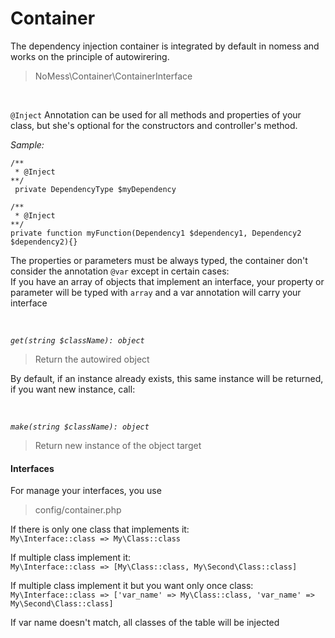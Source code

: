 # Container


The dependency injection container is integrated by default in nomess and works on the principle of autowirering.
> NoMess\Container\ContainerInterface

<br>

`@Inject` Annotation can be used for all methods and properties 
of your class, but she's optional for the constructors and controller's method.



*Sample:*

`/**`<br>
` * @Inject` <br>
`**/` <br>
` private DependencyType $myDependency`

`/**`<br>
` * @Inject` <br>
`**/` <br>
`private function myFunction(Dependency1 $dependency1, Dependency2 $dependency2){}`

The properties or parameters must be always typed, the container don't consider the annotation `@var`
except in certain cases:<br>
If you have an array of objects that implement an interface, your property or parameter 
will be typed with `array` and a var annotation will carry your interface

<br>

*`get(string $className): object`*

> Return the autowired object

By default, if an instance already exists, this same instance will be returned, if you want new instance, call:

<br>

*`make(string $className): object`*

> Return new instance of the object target 


#### Interfaces

For manage your interfaces, you use 
> config/container.php


If there is only one class that implements it: <br>
`My\Interface::class => My\Class::class` 

If multiple class implement it:<br>
`My\Interface::class => [My\Class::class, My\Second\Class::class]`

If multiple class implement it but you want only once class:<br>
`My\Interface::class => ['var_name' => My\Class::class, 'var_name' => My\Second\Class::class]`

If var name doesn't match, all classes of the table will be injected


